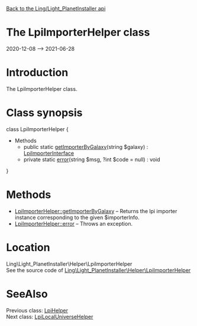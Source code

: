 [Back to the Ling/Light_PlanetInstaller api](https://github.com/lingtalfi/Light_PlanetInstaller/blob/master/doc/api/Ling/Light_PlanetInstaller.md)



The LpiImporterHelper class
================
2020-12-08 --> 2021-06-28






Introduction
============

The LpiImporterHelper class.



Class synopsis
==============


class <span class="pl-k">LpiImporterHelper</span>  {

- Methods
    - public static [getImporterByGalaxy](https://github.com/lingtalfi/Light_PlanetInstaller/blob/master/doc/api/Ling/Light_PlanetInstaller/Helper/LpiImporterHelper/getImporterByGalaxy.md)(string $galaxy) : [LpiImporterInterface](https://github.com/lingtalfi/Light_PlanetInstaller/blob/master/doc/api/Ling/Light_PlanetInstaller/Importer/LpiImporterInterface.md)
    - private static [error](https://github.com/lingtalfi/Light_PlanetInstaller/blob/master/doc/api/Ling/Light_PlanetInstaller/Helper/LpiImporterHelper/error.md)(string $msg, ?int $code = null) : void

}






Methods
==============

- [LpiImporterHelper::getImporterByGalaxy](https://github.com/lingtalfi/Light_PlanetInstaller/blob/master/doc/api/Ling/Light_PlanetInstaller/Helper/LpiImporterHelper/getImporterByGalaxy.md) &ndash; Returns the lpi importer instance corresponding to the given $importerInfo.
- [LpiImporterHelper::error](https://github.com/lingtalfi/Light_PlanetInstaller/blob/master/doc/api/Ling/Light_PlanetInstaller/Helper/LpiImporterHelper/error.md) &ndash; Throws an exception.





Location
=============
Ling\Light_PlanetInstaller\Helper\LpiImporterHelper<br>
See the source code of [Ling\Light_PlanetInstaller\Helper\LpiImporterHelper](https://github.com/lingtalfi/Light_PlanetInstaller/blob/master/Helper/LpiImporterHelper.php)



SeeAlso
==============
Previous class: [LpiHelper](https://github.com/lingtalfi/Light_PlanetInstaller/blob/master/doc/api/Ling/Light_PlanetInstaller/Helper/LpiHelper.md)<br>Next class: [LpiLocalUniverseHelper](https://github.com/lingtalfi/Light_PlanetInstaller/blob/master/doc/api/Ling/Light_PlanetInstaller/Helper/LpiLocalUniverseHelper.md)<br>
